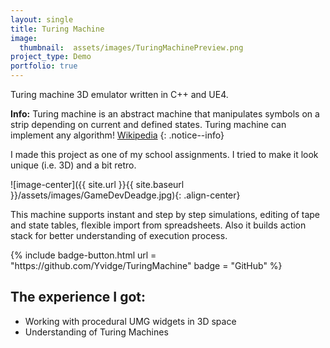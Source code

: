 ```yaml
---
layout: single
title: Turing Machine
image:
  thumbnail:  assets/images/TuringMachinePreview.png
project_type: Demo
portfolio: true
---
```

Turing machine 3D emulator written in C++ and UE4.


**Info:** Turing machine is an abstract machine that manipulates symbols on a strip depending on current and defined states. Turing machine can implement any algorithm! [Wikipedia](https://en.wikipedia.org/wiki/Turing_machine#:~:text=A%20Turing%20machine%20is%20a,A%20physical%20Turing%20machine%20model.)
{: .notice--info}

I made this project as one of my school assignments. I tried to make it look unique (i.e. 3D) and a bit retro. 

![image-center]({{ site.url }}{{ site.baseurl }}/assets/images/GameDevDeadge.jpg){: .align-center}

This machine supports instant and step by step simulations, editing of tape and state tables, flexible import from spreadsheets. Also it builds action stack for better understanding of execution process.

<div class = "badge-box">
  {% include badge-button.html url = "https://github.com/Yvidge/TuringMachine" badge = "GitHub" %}
</div>

## The experience I got:
- Working with procedural UMG widgets in 3D space
- Understanding of Turing Machines